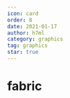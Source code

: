 ```yaml
---
icon: card
order: 8
date: 2021-01-17
author: h7ml
category: graphics
tag: graphics
star: true
---
```


# fabric
